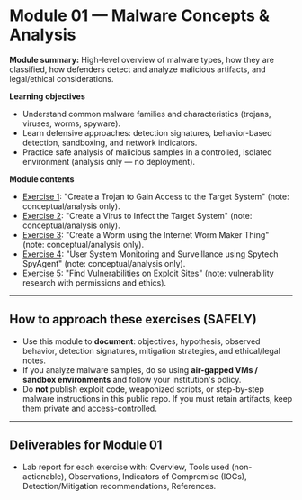 # Module 01 — Malware Concepts & Analysis

**Module summary:** High-level overview of malware types, how they are classified, how defenders detect and analyze malicious artifacts, and legal/ethical considerations.

**Learning objectives**
- Understand common malware families and characteristics (trojans, viruses, worms, spyware).
- Learn defensive approaches: detection signatures, behavior-based detection, sandboxing, and network indicators.
- Practice safe analysis of malicious samples in a controlled, isolated environment (analysis only — no deployment).

**Module contents**
- [Exercise 1](module-01/Exercise-01.md): "Create a Trojan to Gain Access to the Target System" (note: conceptual/analysis only).
- [Exercise 2](module-01/Exercise-02.md): "Create a Virus to Infect the Target System" (note: conceptual/analysis only).
- [Exercise 3](module-01/Exercise-03.md): "Create a Worm using the Internet Worm Maker Thing" (note: conceptual/analysis only).
- [Exercise 4](module-01/Exercise-04.md): "User System Monitoring and Surveillance using Spytech SpyAgent" (note: conceptual/analysis only).
- [Exercise 5](module-01/Exercise-05.md): "Find Vulnerabilities on Exploit Sites" (note: vulnerability research with permissions and ethics).

---

## How to approach these exercises (SAFELY)
- Use this module to **document**: objectives, hypothesis, observed behavior, detection signatures, mitigation strategies, and ethical/legal notes.
- If you analyze malware samples, do so using **air-gapped VMs / sandbox environments** and follow your institution's policy.
- Do **not** publish exploit code, weaponized scripts, or step-by-step malware instructions in this public repo. If you must retain artifacts, keep them private and access-controlled.

---

## Deliverables for Module 01
- Lab report for each exercise with: Overview, Tools used (non-actionable), Observations, Indicators of Compromise (IOCs), Detection/Mitigation recommendations, References.
